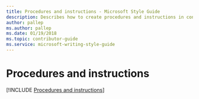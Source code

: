 ```yaml
---
title: Procedures and instructions - Microsoft Style Guide
description: Describes how to create procedures and instructions in content and provides examples of ways to communicate procedures and instructions in content.
author: pallep
ms.author: pallep
ms.date: 01/19/2018
ms.topic: contributor-guide
ms.service: microsoft-writing-style-guide
---
```


# Procedures and instructions

[!INCLUDE [Procedures and instructions](~/../includes/procedures-instructions.md)]